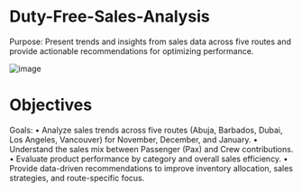 # Duty-Free-Sales-Analysis

Purpose: Present trends and insights from sales data across five routes and provide actionable recommendations for optimizing performance.

![image](https://github.com/user-attachments/assets/a16cf97f-f262-44cb-a6f7-1d05ee344d58)


# Objectives
Goals:
• Analyze sales trends across five routes (Abuja, Barbados,
Dubai, Los Angeles, Vancouver) for November, December,
and January.
• Understand the sales mix between Passenger (Pax) and Crew
contributions.
• Evaluate product performance by category and overall sales
efficiency.
• Provide data-driven recommendations to improve inventory
allocation, sales strategies, and route-specific focus.
